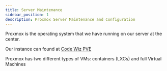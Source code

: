 ```yaml
---
title: Server Maintenance
sidebar_position: 1
description: Proxmox Server Maintenance and Configuration
---
```


Proxmox is the operating system that we have running on our server at the center.

Our instance can found at [Code Wiz PVE](https://pve.smartkidsllc.com/)

Proxmox has two different types of VMs: containers (LXCs) and full Virtual Machines
